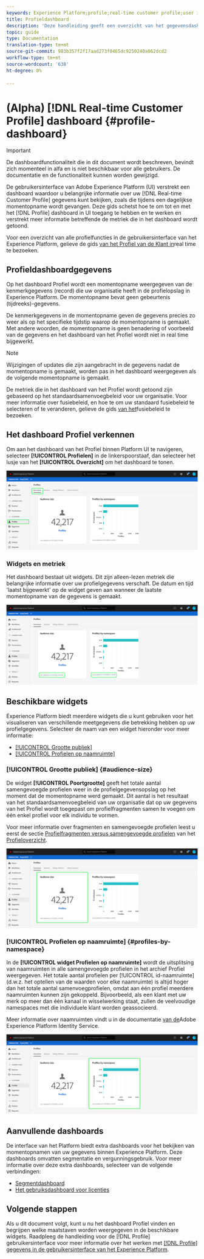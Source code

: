 ```yaml
---
keywords: Experience Platform;profile;real-time customer profile;user interface;UI;customization;profile dashboard;dashboard
title: Profieldashboard
description: 'Deze handleiding geeft een overzicht van het gegevensdashboard voor het realtime klantprofiel dat beschikbaar is in de gebruikersinterface van Adobe Experience Platform. '
topic: guide
type: Documentation
translation-type: tm+mt
source-git-commit: 983b357f2f17aad273f0465dc9250240a062dcd2
workflow-type: tm+mt
source-wordcount: '638'
ht-degree: 0%

---
```



# (Alpha) [!DNL Real-time Customer Profile] dashboard {#profile-dashboard}

>[!IMPORTANT]
>
>De dashboardfunctionaliteit die in dit document wordt beschreven, bevindt zich momenteel in alfa en is niet beschikbaar voor alle gebruikers. De documentatie en de functionaliteit kunnen worden gewijzigd.

De gebruikersinterface van Adobe Experience Platform (UI) verstrekt een dashboard waardoor u belangrijke informatie over uw [!DNL Real-time Customer Profile] gegevens kunt bekijken, zoals die tijdens een dagelijkse momentopname wordt gevangen. Deze gids schetst hoe te om tot en met het [!DNL Profile] dashboard in UI toegang te hebben en te werken en verstrekt meer informatie betreffende de metriek die in het dashboard wordt getoond.

Voor een overzicht van alle profielfuncties in de gebruikersinterface van het Experience Platform, gelieve de gids [van het Profiel van de Klant in](user-guide.md)real time te bezoeken.

## Profieldashboardgegevens

Op het dashboard Profiel wordt een momentopname weergegeven van de kenmerkgegevens (record) die uw organisatie heeft in de profielopslag in Experience Platform. De momentopname bevat geen gebeurtenis (tijdreeks)-gegevens.

De kenmerkgegevens in de momentopname geven de gegevens precies zo weer als op het specifieke tijdstip waarop de momentopname is gemaakt. Met andere woorden, de momentopname is geen benadering of voorbeeld van de gegevens en het dashboard van het Profiel wordt niet in real time bijgewerkt.

>[!NOTE]
>
>Wijzigingen of updates die zijn aangebracht in de gegevens nadat de momentopname is gemaakt, worden pas in het dashboard weergegeven als de volgende momentopname is gemaakt.

De metriek die in het dashboard van het Profiel wordt getoond zijn gebaseerd op het standaardsamenvoegbeleid voor uw organisatie. Voor meer informatie over fusiebeleid, en hoe te om uw standaard fusiebeleid te selecteren of te veranderen, gelieve de gids [van het](merge-policies.md)fusiebeleid te bezoeken.

## Het dashboard Profiel verkennen

Om aan het dashboard van het Profiel binnen Platform UI te navigeren, selecteer **[!UICONTROL Profielen]** in de linkerspoorstaaf, dan selecteer het lusje van het **[!UICONTROL Overzicht]** om het dashboard te tonen.

![](../images/profile-dashboard/dashboard-overview.png)

### Widgets en metriek

Het dashboard bestaat uit widgets. Dit zijn alleen-lezen metriek die belangrijke informatie over uw profielgegevens verschaft. De datum en tijd &#39;laatst bijgewerkt&#39; op de widget geven aan wanneer de laatste momentopname van de gegevens is gemaakt.

![](../images/profile-dashboard/dashboard-timestamp.png)

## Beschikbare widgets

Experience Platform biedt meerdere widgets die u kunt gebruiken voor het visualiseren van verschillende meetgegevens die betrekking hebben op uw profielgegevens. Selecteer de naam van een widget hieronder voor meer informatie:

* [[!UICONTROL Grootte publiek]](#audience-size)
* [[!UICONTROL Profielen op naamruimte]](#profiles-by-namespace)

### [!UICONTROL Grootte publiek] {#audience-size}

De widget **[!UICONTROL Poortgrootte]** geeft het totale aantal samengevoegde profielen weer in de profielgegevensopslag op het moment dat de momentopname werd gemaakt. Dit aantal is het resultaat van het standaardsamenvoegbeleid van uw organisatie dat op uw gegevens van het Profiel wordt toegepast om profielfragmenten samen te voegen om één enkel profiel voor elk individu te vormen.

Voor meer informatie over fragmenten en samengevoegde profielen leest u eerst de sectie [Profielfragmenten versus samengevoegde profielen](../home.md#profile-fragments-vs-merged-profiles) van het [Profieloverzicht](../home.md).

![](../images/profile-dashboard/audience-size.png)

### [!UICONTROL Profielen op naamruimte] {#profiles-by-namespace}

In de **[!UICONTROL widget Profielen op naamruimte]** wordt de uitsplitsing van naamruimten in alle samengevoegde profielen in het archief Profiel weergegeven. Het totale aantal profielen per [!UICONTROL id-naamruimte] (d.w.z. het optellen van de waarden voor elke naamruimte) is altijd hoger dan het totale aantal samenvoegprofielen, omdat aan één profiel meerdere naamruimten kunnen zijn gekoppeld. Bijvoorbeeld, als een klant met uw merk op meer dan één kanaal in wisselwerking staat, zullen de veelvoudige namespaces met die individuele klant worden geassocieerd.

Meer informatie over naamruimten vindt u in de documentatie [van de](../../identity-service/home.md)Adobe Experience Platform Identity Service.

![](../images/profile-dashboard/profiles-by-namespace.png)

## Aanvullende dashboards

De interface van het Platform biedt extra dashboards voor het bekijken van momentopnamen van uw gegevens binnen Experience Platform. Deze dashboards omvatten segmentatie en vergunningsgebruik. Voor meer informatie over deze extra dashboards, selecteer van de volgende verbindingen:

* [Segmentdashboard](../../segmentation/ui/segment-dashboard.md)
* [Het gebruiksdashboard voor licenties](../../landing/license-usage-dashboard.md)

## Volgende stappen

Als u dit document volgt, kunt u nu het dashboard Profiel vinden en begrijpen welke maatstaven worden weergegeven in de beschikbare widgets. Raadpleeg de handleiding voor de [!DNL Profile] gebruikersinterface voor meer informatie over het werken met [[!DNL Profile] gegevens in de gebruikersinterface van het Experience Platform](user-guide.md).